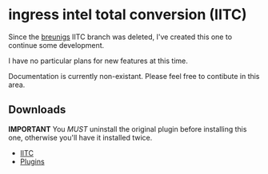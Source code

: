 ingress intel total conversion (IITC)
=====================================

Since the [breunigs](https://github.com/breunigs/ingress-intel-total-conversion) IITC branch was deleted,
I've created this one to continue some development.

I have no particular plans for new features at this time.

Documentation is currently non-existant. Please feel free to contibute in this area.


Downloads
---------

**IMPORTANT** You *MUST* uninstall the original plugin before installing this one, otherwise you'll have it installed twice.

* [IITC](http://iitc.jonatkins.com/dist/total-conversion-build.user.js)
* [Plugins](http://iitc.jonatkins.com/dist/plugins/)

